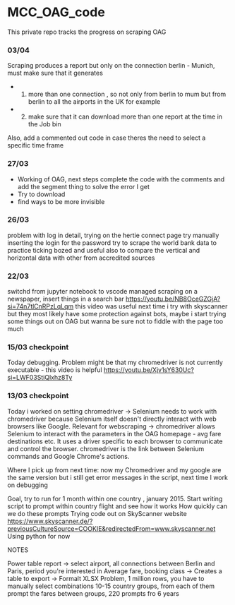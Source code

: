 # MCC_OAG_code
This private repo tracks the progress on scraping OAG 

### 03/04
Scraping produces a report but only on the connection berlin - Munich, must make sure that it generates 
- 1) more than one connection , so not only from berlin to mum but from berlin to all the airports in the UK for example 
- 2) make sure that it can download more than one report at the time in the Job bin 
 
Also, add a commented out code in case theres the need to select a specific time frame 


### 27/03
- Working of OAG, next steps complete the code with the comments and add the segment thing to solve the error I get 
- Try to download 
- find ways to be more invisible 


### 26/03 
problem with log in detail, trying on the hertie connect page
try manually inserting the login for the password 
try to scrape the world bank data to practice ticking bozed and useful also to compare the vertical and horizontal data with other from accredited sources



### 22/03
switchd from jupyter notebook to vscode
managed scraping on a newspaper, insert things in a search bar 
https://youtu.be/NB8OceGZGjA?si=74n7tlCnRPzLqLqm this video was useful 
next time i try with skyscanner but they most likely have some protection against bots, maybe i start trying some things out on OAG but wanna be sure not to fiddle with the page too much 



### 15/03 checkpoint 
Today debugging. Problem might be that my chromedriver is not currently executable - this video is helpful https://youtu.be/Xjv1sY630Uc?si=LWF03StiQlxhz8Ty

### 13/03 checkpoint 
Today i worked on setting chromedriver -> Selenium needs to work with chromedriver because Selenium itself doesn't directly interact with web browsers like Google. 
Relevant for webscraping ->  chromedriver allows Selenium to interact with the parameters in the OAG homepage - avg fare destinations etc. 
It uses a driver specific to each browser to communicate and control the browser. 
chromedriver is the link between Selenium commands and Google Chrome's actions. 

Where I pick up from next time: now my Chromedriver and my google are the same version but i still get error messages in the script, next time I work on debugging 

Goal, try to run for 1 month within one country , january 2015. 
Start writing script to prompt within country flight and see how it works
How quickly can we do these prompts 
Trying code out on SkyScanner website https://www.skyscanner.de/?previousCultureSource=COOKIE&redirectedFrom=www.skyscanner.net
Using python for now 

NOTES 

Power table report -> select airport, all connections between Berlin and Paris, period you're interested in
Average fare, booking class -> Creates a table to export -> Formalt XLSX 
Problem, 1 million rows, you have to manually select combinations 
10-15 country groups, from each of them prompt the fares between groups, 220 prompts fro 6 years 




